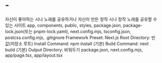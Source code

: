 # -
자신이 좋아하는 시나 노래를 공유하거나 자신이 만든 창작 시나 창작 노래를 공유할 수 있는 사이트
app, components, public, styles, package.json, package-lock.json(또는 pnpm-lock.yaml), next.config.mjs, tsconfig.json, postcss.config.mjs, .gitignore
Framework Preset: Next.js
Root Directory: 빈 값(저장소 루트)
Install Command: npm install (기본)
Build Command: next build (기본)
Output Directory: 비워두기
package.json, next.config.mjs, app/page.tsx, app/layout.tsx
